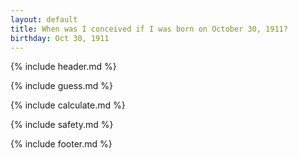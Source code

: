 ```yaml
---
layout: default
title: When was I conceived if I was born on October 30, 1911?
birthday: Oct 30, 1911
---
```


{% include header.md %}

{% include guess.md %}

{% include calculate.md %}

{% include safety.md %}

{% include footer.md %}




